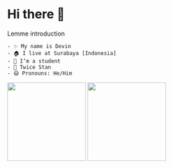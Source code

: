 # Hi there 👋

Lemme introduction
```
- ✨ My name is Devin
- 🏠 I live at Surabaya [Indonesia]
- 🔭 I’m a student
- 🎎 Twice Stan
- 😄 Pronouns: He/Him
```

<img height="180em" src="https://github-readme-stats.vercel.app/api?username=devinadrian&show_icons=true&hide_border=true&&count_private=true&include_all_commits=true" />
<img height="180em" src="https://github-readme-stats.vercel.app/api/top-langs/?username=devinadrian&count_private=true&layout=compact" />
